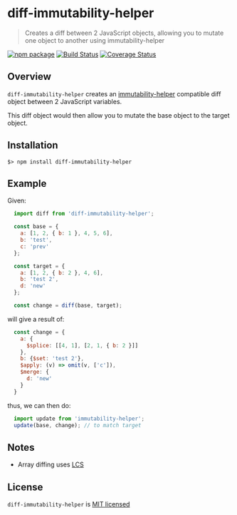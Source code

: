 # diff-immutability-helper

> Creates a diff between 2 JavaScript objects, allowing you to mutate one object to another using immutability-helper

[![npm package][npm-badge]][npm-link]
[![Build Status][build-badge]][build-link]
[![Coverage Status][codecov-badge]][codecov-link]

## Overview

`diff-immutability-helper` creates an [immutability-helper](https://www.npmjs.com/package/immutability-helper) compatible diff object between 2 JavaScript variables.

This diff object would then allow you to mutate the base object to the target object.

## Installation

```
$> npm install diff-immutability-helper
```

## Example

Given:

```js
  import diff from 'diff-immutability-helper';

  const base = {
    a: [1, 2, { b: 1 }, 4, 5, 6],
    b: 'test',
    c: 'prev'
  };

  const target = {
    a: [1, 2, { b: 2 }, 4, 6],
    b: 'test 2',
    d: 'new'
  };

  const change = diff(base, target);
```

will give a result of:

```js
  const change = {
    a: {
      $splice: [[4, 1], [2, 1, { b: 2 }]]
    },
    b: {$set: 'test 2'},
    $apply: (v) => omit(v, ['c']),
    $merge: {
      d: 'new'
    }
  }
```

thus, we can then do:

```js
  import update from 'immutability-helper';
  update(base, change); // to match target
```

## Notes

-   Array diffing uses [LCS](https://en.wikipedia.org/wiki/Longest_common_subsequence_problem)

## License

`diff-immutability-helper` is [MIT licensed](./LICENSE)

[npm-badge]: https://img.shields.io/npm/v/diff-immutability-helper.svg?style=flat-square
[npm-link]: https://www.npmjs.com/package/diff-immutability-helper

[build-badge]: https://img.shields.io/circleci/project/github/yeojz/diff-immutability-helper/master.svg?style=flat-square
[build-link]: https://circleci.com/gh/yeojz/diff-immutability-helper.svg

[codecov-badge]: https://img.shields.io/codecov/c/github/yeojz/diff-immutability-helper/master.svg?style=flat-square
[codecov-link]: https://codecov.io/gh/yeojz/diff-immutability-helper
